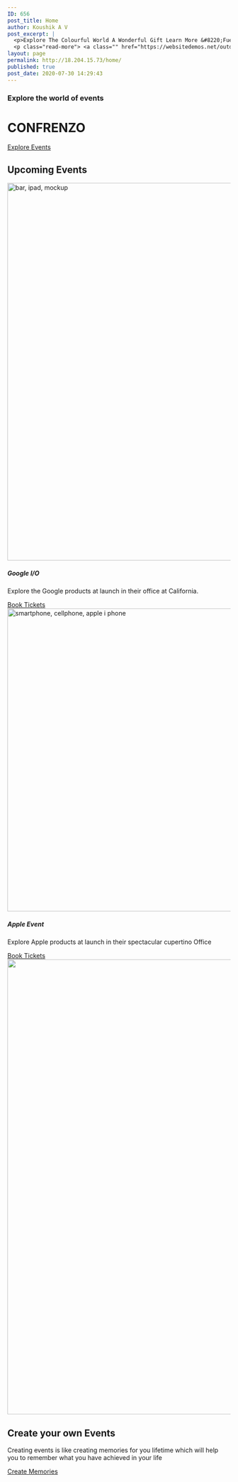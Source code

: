 ```yaml
---
ID: 656
post_title: Home
author: Koushik A V
post_excerpt: |
  <p>Explore The Colourful World A Wonderful Gift Learn More &#8220;Fuerat aestu carentem habentia spectent tonitrua mutastis locavit liberioris.&#8221; &#8211; Adam Sendler Upcoming Events Everest Camp Trek Fuerat aestu carentem habentia spectent tonitrua mutastis locavit liberioris inistra possedit. Learn More Walking Holidays Fuerat aestu carentem habentia spectent tonitrua mutastis locavit liberioris inistra possedit. Learn More Explore &hellip;</p>
  <p class="read-more"> <a class="" href="https://websitedemos.net/outdoor-adventure-02/"> <span class="screen-reader-text">Home</span> Read More &raquo;</a></p>
layout: page
permalink: http://18.204.15.73/home/
published: true
post_date: 2020-07-30 14:29:43
---
```

<h3>Explore the world of events</h3>		
			<h1>CONFRENZO</h1>		
			<a href="http://18.204.15.73/upcoming-events/" role="button">
						Explore Events
					</a>
			<h2>Upcoming Events</h2>		
										<img width="1280" height="850" src="http://18.204.15.73/wp-content/uploads/2020/07/bar-ipad-mockup-621033.jpg" alt="bar, ipad, mockup" srcset="http://18.204.15.73/wp-content/uploads/2020/07/bar-ipad-mockup-621033.jpg 1280w, http://18.204.15.73/wp-content/uploads/2020/07/bar-ipad-mockup-621033-300x199.jpg 300w, http://18.204.15.73/wp-content/uploads/2020/07/bar-ipad-mockup-621033-1024x680.jpg 1024w, http://18.204.15.73/wp-content/uploads/2020/07/bar-ipad-mockup-621033-768x510.jpg 768w" sizes="(max-width: 1280px) 100vw, 1280px" />											
			<h5>Google I/O </h5><p>Explore the Google products at launch in their office at California. </p>		
			<a href="#" role="button">
						Book Tickets
					</a>
										<img width="1024" height="682" src="http://18.204.15.73/wp-content/uploads/2020/07/smartphone-cellphone-apple-i-phone-1894723-1024x682.jpg" alt="smartphone, cellphone, apple i phone" srcset="http://18.204.15.73/wp-content/uploads/2020/07/smartphone-cellphone-apple-i-phone-1894723-1024x682.jpg 1024w, http://18.204.15.73/wp-content/uploads/2020/07/smartphone-cellphone-apple-i-phone-1894723-300x200.jpg 300w, http://18.204.15.73/wp-content/uploads/2020/07/smartphone-cellphone-apple-i-phone-1894723-768x512.jpg 768w, http://18.204.15.73/wp-content/uploads/2020/07/smartphone-cellphone-apple-i-phone-1894723.jpg 1280w" sizes="(max-width: 1024px) 100vw, 1024px" />											
			<h5>Apple Event</h5><p>Explore Apple products at launch in their spectacular cupertino Office</p>		
			<a href="#" role="button">
						Book Tickets
					</a>
										<img width="1024" height="1024" src="http://18.204.15.73/wp-content/uploads/2020/07/78789824-create-memories-inspirational-poster-1024x1024.jpg" alt="" srcset="http://18.204.15.73/wp-content/uploads/2020/07/78789824-create-memories-inspirational-poster-1024x1024.jpg 1024w, http://18.204.15.73/wp-content/uploads/2020/07/78789824-create-memories-inspirational-poster-300x300.jpg 300w, http://18.204.15.73/wp-content/uploads/2020/07/78789824-create-memories-inspirational-poster-150x150.jpg 150w, http://18.204.15.73/wp-content/uploads/2020/07/78789824-create-memories-inspirational-poster-768x768.jpg 768w, http://18.204.15.73/wp-content/uploads/2020/07/78789824-create-memories-inspirational-poster.jpg 1300w" sizes="(max-width: 1024px) 100vw, 1024px" />											
			<h2>Create your own Events</h2>		
		<p>Creating events is like creating memories for you lifetime which will help you to remember what you have achieved in your life</p>		
			<a href="http://18.204.15.73/create-your-events/" role="button">
						Create Memories
					</a>